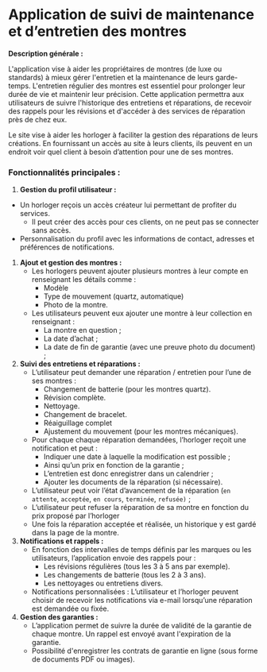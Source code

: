 # Application de suivi de maintenance et d’entretien des montres

**Description générale :**

L'application vise à aider les propriétaires de montres (de luxe ou standards) à mieux gérer l'entretien et la maintenance de leurs garde-temps. L'entretien régulier des montres est essentiel pour prolonger leur durée de vie et maintenir leur précision. Cette application permettra aux utilisateurs de suivre l'historique des entretiens et réparations, de recevoir des rappels pour les révisions et d'accéder à des services de réparation près de chez eux.

Le site vise à aider les horloger à faciliter la gestion des réparations de leurs créations. En fournissant un accès au site à leurs clients, ils peuvent en un endroit voir quel client à besoin d’attention pour une de ses montres. 

### Fonctionnalités principales :

1. **Gestion du profil utilisateur :**
- Un horloger reçois un accès créateur lui permettant de profiter du services.
    - Il peut créer des accès pour ces clients, on ne peut pas se connecter sans accès.
- Personnalisation du profil avec les informations de contact, adresses et préférences de notifications.
1. **Ajout et gestion des montres :**
    - Les horlogers peuvent ajouter plusieurs montres à leur compte en renseignant les détails comme :
        - Modèle
        - Type de mouvement (quartz, automatique)
        - Photo de la montre.
    - Les utilisateurs peuvent eux ajouter une montre à leur collection en renseignant :
        - La montre en question ;
        - La date d’achat ;
        - La date de fin de garantie (avec une preuve photo du document) ;
2. **Suivi des entretiens et réparations :**
    - L’utilisateur peut demander une réparation / entretien pour l’une de ses montres :
        - Changement de batterie (pour les montres quartz).
        - Révision complète.
        - Nettoyage.
        - Changement de bracelet.
        - Réaiguillage complet
        - Ajustement du mouvement (pour les montres mécaniques).
    - Pour chaque chaque réparation demandées, l’horloger reçoit une notification et peut :
        - Indiquer une date à laquelle la modification est possible ;
        - Ainsi qu’un prix en fonction de la garantie ;
        - L’entretien est donc enregistrer dans un calendrier ;
        - Ajouter les documents de la réparation (si nécessaire).
    - L’utilisateur peut voir l’état d’avancement de la réparation (`en attente`, `acceptée`, `en cours`, `terminée`, `refusée)` ;
    - L’utilisateur peut refuser la réparation de sa montre en fonction du prix proposé par l’horloger
    - Une fois la réparation acceptée et réalisée, un historique y est gardé dans la page de la montre.
3. **Notifications et rappels :**
    - En fonction des intervalles de temps définis par les marques ou les utilisateurs, l’application envoie des rappels pour :
        - Les révisions régulières (tous les 3 à 5 ans par exemple).
        - Les changements de batterie (tous les 2 à 3 ans).
        - Les nettoyages ou entretiens divers.
    - Notifications personnalisées : L’utilisateur et l’horloger peuvent choisir de recevoir les notifications via e-mail lorsqu’une réparation est demandée ou fixée.
4. **Gestion des garanties :**
    - L’application permet de suivre la durée de validité de la garantie de chaque montre. Un rappel est envoyé avant l'expiration de la garantie.
    - Possibilité d'enregistrer les contrats de garantie en ligne (sous forme de documents PDF ou images).
